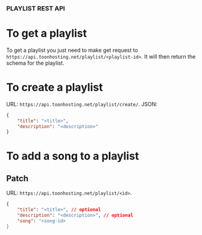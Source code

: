 ### PLAYLIST REST API

# To get a playlist

To get a playlist you just need to make get request to `https://api.toonhosting.net/playlist/<playlist-id>`. It will then return the schema for the playlist.

# To create a playlist

URL: `https://api.toonhosting.net/playlist/create/`. 
JSON:
```json
{
    "title": "<title>",
    "description": "<description>"
}
```

# To add a song to a playlist
## Patch
URL: `https://api.toonhosting.net/playlist/<id>`. 
```json
{
    "title": "<title>", // optional
    "description": "<description>", // optional
    "song": "<song-id>
}
```



